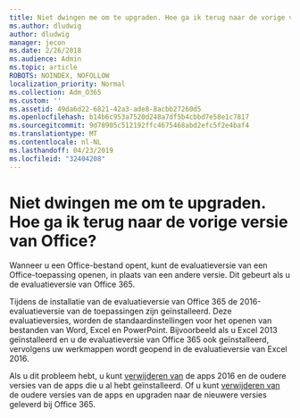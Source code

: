 ```yaml
---
title: Niet dwingen me om te upgraden. Hoe ga ik terug naar de vorige versie van Office?
ms.author: dludwig
author: dludwig
manager: jecon
ms.date: 2/26/2018
ms.audience: Admin
ms.topic: article
ROBOTS: NOINDEX, NOFOLLOW
localization_priority: Normal
ms.collection: Adm_O365
ms.custom: ''
ms.assetid: 49da6d22-6821-42a3-ade8-8acbb27260d5
ms.openlocfilehash: b14b6c953a7520d248a7df5b4cbbd7e58e1c7817
ms.sourcegitcommit: 9d78905c512192ffc4675468abd2efc5f2e4baf4
ms.translationtype: MT
ms.contentlocale: nl-NL
ms.lasthandoff: 04/23/2019
ms.locfileid: "32404208"
---
```

# <a name="dont-force-me-to-upgrade-how-do-i-go-back-to-the-previous-office-version"></a>Niet dwingen me om te upgraden. Hoe ga ik terug naar de vorige versie van Office?

Wanneer u een Office-bestand opent, kunt de evaluatieversie van een Office-toepassing openen, in plaats van een andere versie. Dit gebeurt als u de evaluatieversie van Office 365. 
  
Tijdens de installatie van de evaluatieversie van Office 365 de 2016-evaluatieversie van de toepassingen zijn geïnstalleerd. Deze evaluatieversies, worden de standaardinstellingen voor het openen van bestanden van Word, Excel en PowerPoint. Bijvoorbeeld als u Excel 2013 geïnstalleerd en u de evaluatieversie van Office 365 ook geïnstalleerd, vervolgens uw werkmappen wordt geopend in de evaluatieversie van Excel 2016. 
  
Als u dit probleem hebt, u kunt [verwijderen van](https://support.office.com/article/9dd49b83-264a-477a-8fcc-2fdf5dbf61d8.aspx) de apps 2016 en de oudere versies van de apps die u al hebt geïnstalleerd. Of u kunt [verwijderen van](https://support.office.com/article/9dd49b83-264a-477a-8fcc-2fdf5dbf61d8.aspx) de oudere versies van de apps en upgraden naar de nieuwere versies geleverd bij Office 365. 
  

